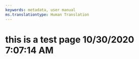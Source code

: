 ```yaml
---
keywords: metadata, user manual
ms.translationtype: Human Translation
---
```

# this is a test page 10/30/2020 7:07:14 AM